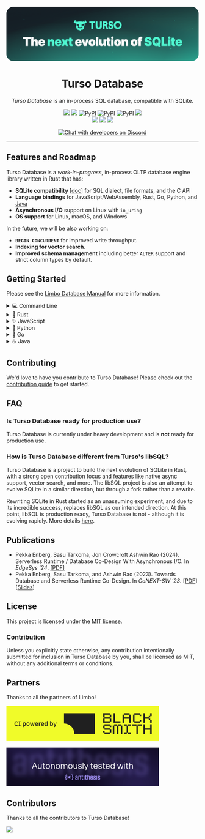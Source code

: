 <p align="center">
  <img src="turso.png" alt="Turso Database" width="800"/>
  <h1 align="center">Turso Database</h1>
</p>

<p align="center">
  <i>Turso Database</i> is an in-process SQL database, compatible with SQLite.
</p>

<p align="center">
  <a title="Build Status" target="_blank" href="https://github.com/tursodatabase/limbo/actions/workflows/rust.yml"><img src="https://img.shields.io/github/actions/workflow/status/tursodatabase/limbo/rust.yml?style=flat-square"></a>
  <a title="Releases" target="_blank" href="https://github.com/tursodatabase/limbo/releases"><img src="https://img.shields.io/github/release/tursodatabase/limbo?style=flat-square&color=9CF"></a>
  <a title="Rust" target="_blank" href="https://crates.io/crates/limbo"><img alt="PyPI" src="https://img.shields.io/crates/v/limbo"></a>
  <a title="JavaScript" target="_blank" href="https://www.npmjs.com/package/@tursodatabase/limbo"><img alt="PyPI" src="https://img.shields.io/npm/v/@tursodatabase/limbo"></a>
  <a title="Python" target="_blank" href="https://pypi.org/project/pylimbo/"><img alt="PyPI" src="https://img.shields.io/pypi/v/pylimbo"></a>
  <a title="MIT" target="_blank" href="https://github.com/tursodatabase/limbo/blob/main/LICENSE.md"><img src="http://img.shields.io/badge/license-MIT-orange.svg?style=flat-square"></a>
  <br>
  <a title="GitHub Pull Requests" target="_blank" href="https://github.com/tursodatabase/limbo/pulls"><img src="https://img.shields.io/github/issues-pr-closed/tursodatabase/limbo.svg?style=flat-square&color=FF9966"></a>
  <a title="GitHub Commits" target="_blank" href="https://github.com/tursodatabase/limbo/commits/main"><img src="https://img.shields.io/github/commit-activity/m/tursodatabase/limbo.svg?style=flat-square"></a>
  <a title="Last Commit" target="_blank" href="https://github.com/tursodatabase/limbo/commits/main"><img src="https://img.shields.io/github/last-commit/tursodatabase/limbo.svg?style=flat-square&color=FF9900"></a>
</p>
<p align="center">
  <a title="Developer's Discord" target="_blank" href="https://discord.gg/jgjmyYgHwB"><img alt="Chat with developers on Discord" src="https://img.shields.io/discord/1258658826257961020?label=Discord&logo=Discord&style=social"></a>
</p>

---

## Features and Roadmap

Turso Database is a _work-in-progress_, in-process OLTP database engine library written in Rust that has:

* **SQLite compatibility** [[doc](COMPAT.md)] for SQL dialect, file formats, and the C API
* **Language bindings** for JavaScript/WebAssembly, Rust, Go, Python, and [Java](bindings/java)
* **Asynchronous I/O** support on Linux with `io_uring`
* **OS support** for Linux, macOS, and Windows

In the future, we will be also working on:

* **`BEGIN CONCURRENT`** for improved write throughput.
* **Indexing for vector search**.
* **Improved schema management** including better `ALTER` support and strict column types by default.

## Getting Started

Please see the [Limbo Database Manual](docs/manual.md) for more information.

<details>
<summary>💻 Command Line</summary>
<br>
You can install the latest `limbo` release with:

```shell
curl --proto '=https' --tlsv1.2 -LsSf \
  https://github.com/tursodatabase/limbo/releases/latest/download/turso_cli-installer.sh | sh
```

Then launch the shell to execute SQL statements:

```console
Turso
Enter ".help" for usage hints.
Connected to a transient in-memory database.
Use ".open FILENAME" to reopen on a persistent database
limbo> CREATE TABLE users (id INT PRIMARY KEY, username TEXT);
limbo> INSERT INTO users VALUES (1, 'alice');
limbo> INSERT INTO users VALUES (2, 'bob');
limbo> SELECT * FROM users;
1|alice
2|bob
```

You can also build and run the latest development version with:

```shell
cargo run
```
</details>

<details>
<summary>🦀 Rust</summary>
<br>

```console
cargo add limbo
```

Example usage:

```rust
let db = Builder::new_local("sqlite.db").build().await?;
let conn = db.connect()?;

let res = conn.query("SELECT * FROM users", ()).await?;
```
</details>

<details>
<summary>✨ JavaScript</summary>
<br>

```console
npm i limbo-wasm
```

Example usage:

```js
import { Database } from 'limbo-wasm';

const db = new Database('sqlite.db');
const stmt = db.prepare('SELECT * FROM users');
const users = stmt.all();
console.log(users);
```
</details>

<details>
<summary>🐍 Python</summary>
<br>

```console
pip install pylimbo
```

Example usage:

```python
import turso

con = turso.connect("sqlite.db")
cur = con.cursor()
res = cur.execute("SELECT * FROM users")
print(res.fetchone())
```
</details>

<details>
<summary>🐹 Go</summary>
<br>

1. Clone the repository
2. Build the library and set your LD_LIBRARY_PATH to include limbo's target directory
```console
cargo build --package limbo-go
export LD_LIBRARY_PATH=/path/to/limbo/target/debug:$LD_LIBRARY_PATH
```
3. Use the driver

```console
go get github.com/tursodatabase/limbo
go install github.com/tursodatabase/limbo
```

Example usage:
```go
import (
    "database/sql"
    _ "github.com/tursodatabase/limbo"
)

conn, _ = sql.Open("sqlite3", "sqlite.db")
defer conn.Close()

stmt, _ := conn.Prepare("select * from users")
defer stmt.Close()

rows, _ = stmt.Query()
for rows.Next() {
    var id int
    var username string
    _ := rows.Scan(&id, &username)
    fmt.Printf("User: ID: %d, Username: %s\n", id, username)
}
```
</details>

<details>

<summary>☕️ Java</summary>
<br>

We integrated Turso Database into JDBC. For detailed instructions on how to use Turso Database with java, please refer to
the [README.md under bindings/java](bindings/java/README.md).
</details>

## Contributing

We'd love to have you contribute to Turso Database! Please check out the [contribution guide] to get started.

## FAQ

### Is Turso Database ready for production use?

Turso Database is currently under heavy development and is **not** ready for production use.

### How is Turso Database different from Turso's libSQL?

Turso Database is a project to build the next evolution of SQLite in Rust, with a strong open contribution focus and features like native async support, vector search, and more. The libSQL project is also an attempt to evolve SQLite in a similar direction, but through a fork rather than a rewrite.

Rewriting SQLite in Rust started as an unassuming experiment, and due to its incredible success, replaces libSQL as our intended direction. At this point, libSQL is production ready, Turso Database is not - although it is evolving rapidly. More details [here](https://turso.tech/blog/we-will-rewrite-sqlite-and-we-are-going-all-in).

## Publications

* Pekka Enberg, Sasu Tarkoma, Jon Crowcroft Ashwin Rao (2024). Serverless Runtime / Database Co-Design With Asynchronous I/O. In _EdgeSys ‘24_. [[PDF]](https://penberg.org/papers/penberg-edgesys24.pdf)
* Pekka Enberg, Sasu Tarkoma, and Ashwin Rao (2023). Towards Database and Serverless Runtime Co-Design. In _CoNEXT-SW ’23_. [[PDF](https://penberg.org/papers/penberg-conext-sw-23.pdf)] [[Slides](https://penberg.org/papers/penberg-conext-sw-23-slides.pdf)]

## License

This project is licensed under the [MIT license].

### Contribution

Unless you explicitly state otherwise, any contribution intentionally submitted
for inclusion in Turso Database by you, shall be licensed as MIT, without any additional
terms or conditions.

[contribution guide]: https://github.com/tursodatabase/limbo/blob/main/CONTRIBUTING.md
[MIT license]: https://github.com/tursodatabase/limbo/blob/main/LICENSE.md

## Partners

Thanks to all the partners of Limbo!

<a href="https://blacksmith.sh"><img src="assets/blacksmith.svg" width="400"></a>

<a href="https://antithesis.com/"><img src="assets/antithesis.jpg" width="400"></a>

## Contributors

Thanks to all the contributors to Turso Database!

<a href="https://github.com/tursodatabase/limbo/graphs/contributors">
  <img src="https://contrib.rocks/image?repo=tursodatabase/limbo" />
</a>
